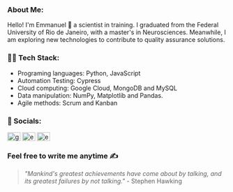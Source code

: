 ### About Me:
Hello! I'm Emmanuel 👋 a scientist in training. I graduated from the Federal University of Rio de Janeiro, with a master's in Neurosciences. Meanwhile, I am exploring new technologies to contribute to quality assurance solutions.

### 👨‍💻 Tech Stack:
- Programing languages: Python, JavaScript
- Automation Testing: Cypress 
- Cloud computing: Google Cloud, MongoDB and MySQL
- Data manipulation: NumPy, Matplotlib and Pandas.
- Agile methods: Scrum and Kanban

### 💬 Socials:
<p align="left"> <a href="https://twitter.com/germanoemmanuel" target="blank"><img align="center" src="https://raw.githubusercontent.com/rahuldkjain/github-profile-readme-generator/master/src/images/icons/Social/twitter.svg" alt="germanoemmanuel" height="20" width="30" /></a>
<a href="https://linkedin.com/in/emmanuelgerodrigues/" target="blank"><img align="center" src="https://raw.githubusercontent.com/rahuldkjain/github-profile-readme-generator/master/src/images/icons/Social/linked-in-alt.svg" alt="emmanuelgerodrigues" height="20" width="30" /></a>
<a href="https://instagram.com/emmanuelrodriguesfisio" target="blank"><img align="center" src="https://raw.githubusercontent.com/rahuldkjain/github-profile-readme-generator/master/src/images/icons/Social/instagram.svg" alt="emmanuelrodriguesfisio" height="20" width="30" /></a></p>

### Feel free to write me anytime ✍️ 
> _"Mankind's greatest achievements have come about by talking, and its greatest failures by not talking."_ - Stephen Hawking
